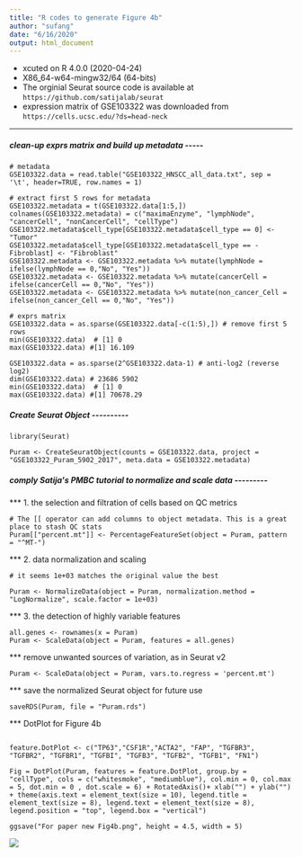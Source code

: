 ```yaml
---
title: "R codes to generate Figure 4b"
author: "sufang"
date: "6/16/2020"
output: html_document
---
```

* xcuted on R 4.0.0 (2020-04-24)
* X86_64-w64-mingw32/64 (64-bits)
* The orginial Seurat source code is available at `https://github.com/satijalab/seurat`
* expression matrix of GSE103322 was downloaded from `https://cells.ucsc.edu/?ds=head-neck`
_________________

##### clean-up exprs matrix and build up metadata -----

```{r}
# metadata 
GSE103322.data = read.table("GSE103322_HNSCC_all_data.txt", sep = '\t', header=TRUE, row.names = 1)

# extract first 5 rows for metadata
GSE103322.metadata = t(GSE103322.data[1:5,])
colnames(GSE103322.metadata) = c("maximaEnzyme", "lymphNode", "cancerCell", "nonCancerCell", "cellType")
GSE103322.metadata$cell_type[GSE103322.metadata$cell_type == 0] <- "Tumor"
GSE103322.metadata$cell_type[GSE103322.metadata$cell_type == -Fibroblast] <- "Fibroblast"
GSE103322.metadata <- GSE103322.metadata %>% mutate(lymphNode = ifelse(lymphNode == 0,"No", "Yes"))
GSE103322.metadata <- GSE103322.metadata %>% mutate(cancerCell = ifelse(cancerCell == 0,"No", "Yes"))
GSE103322.metadata <- GSE103322.metadata %>% mutate(non_cancer_Cell = ifelse(non_cancer_Cell == 0,"No", "Yes"))

# exprs matrix
GSE103322.data = as.sparse(GSE103322.data[-c(1:5),]) # remove first 5 rows
min(GSE103322.data)  # [1] 0
max(GSE103322.data) #[1] 16.109

GSE103322.data = as.sparse(2^GSE103322.data-1) # anti-log2 (reverse log2)
dim(GSE103322.data) # 23686 5902
min(GSE103322.data)  # [1] 0
max(GSE103322.data) #[1] 70678.29
```


##### Create Seurat Object ----------

```{r}
library(Seurat)

Puram <- CreateSeuratObject(counts = GSE103322.data, project = "GSE103322_Puram_5902_2017", meta.data = GSE103322.metadata)

```

##### comply Satija's PMBC tutorial to normalize and scale data ---------
*** 1. the selection and filtration of cells based on QC metrics
```{r mito, fig.height=7, fig.width=13}
# The [[ operator can add columns to object metadata. This is a great place to stash QC stats
Puram[["percent.mt"]] <- PercentageFeatureSet(object = Puram, pattern = "^MT-")

```

*** 2. data normalization and scaling
```{r normalize}
# it seems 1e+03 matches the original value the best 

Puram <- NormalizeData(object = Puram, normalization.method = "LogNormalize", scale.factor = 1e+03)
```

*** 3. the detection of highly variable features
```{r regress, fig.height=7, fig.width=11, results='hide'}
all.genes <- rownames(x = Puram)
Puram <- ScaleData(object = Puram, features = all.genes)
```
*** remove unwanted sources of variation, as in Seurat v2

```{r regressvarmt, fig.height=7, fig.width=11, results='hide',eval = FALSE}
Puram <- ScaleData(object = Puram, vars.to.regress = 'percent.mt') 

```

*** save the normalized Seurat object for future use
```{r}
saveRDS(Puram, file = "Puram.rds")
```

*** DotPlot for Figure 4b
```{r fig.height=4.5, fig.width=5}

feature.DotPlot <- c("TP63","CSF1R","ACTA2", "FAP", "TGFBR3", "TGFBR2", "TGFBR1", "TGFBI", "TGFB3", "TGFB2", "TGFB1", "FN1")

Fig = DotPlot(Puram, features = feature.DotPlot, group.by = "cellType", cols = c("whitesmoke", "mediumblue"), col.min = 0, col.max = 5, dot.min = 0 , dot.scale = 6) + RotatedAxis()+ xlab("") + ylab("") + theme(axis.text = element_text(size = 10), legend.title = element_text(size = 8), legend.text = element_text(size = 8), legend.position = "top", legend.box = "vertical")   
 
ggsave("For paper new Fig4b.png", height = 4.5, width = 5)

```

![](https://i.imgur.com/3qPhTLt.jpg)
